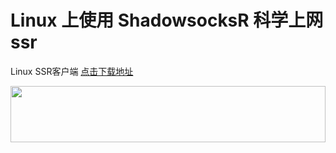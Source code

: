 # Linux 上使用 ShadowsocksR 科学上网 ssr
Linux SSR客户端  [点击下载地址](https://github.com/shadowsocksrr/electron-ssr/releases '下载地址')

<a href="https://www.vultr.com/?ref=8371895-6G"><img src="https://www.vultr.com/media/banner_1.png" width="100%" height="90"></a>